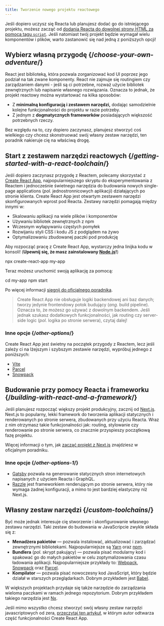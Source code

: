 ```yaml
---
title: Tworzenie nowego projektu reactowego
---
```


<Intro>

Jeśli dopiero uczysz się Reacta lub planujesz dodać go do istniejącego projektu, możesz zacząć od [dodania Reacta do dowolnej strony HTML za pomocą tagu `script`](/learn/add-react-to-a-website). Jeśli natomiast twój projekt będzie wymagał wielu komponentów i plików, warto zastanowić się nad jedną z poniższych opcji!

</Intro>

## Wybierz własną przygodę {/_choose-your-own-adventure_/}

React jest biblioteką, która pozwala zorganizować kod UI poprzez jego podział na tak zwane komponenty. React nie zajmuje się routingiem czy zarządzaniem danymi - jeśli są ci potrzebne, rozważ użycie bibliotek zewnętrznych lub napisanie własnego rozwiązania. Oznacza to jednak, że projekt reactowy można wystartować na kilka sposobów:

- Z **minimalną konfiguracją i zestawem narzędzi,** dodając samodzielnie kolejne funkcjonalności do projektu w razie potrzeby.
- Z jednym z **dogmatycznych frameworków** posiadających większość potrzebnych rzeczy.

Bez względu na to, czy dopiero zaczynasz, planujesz stworzyć coś wielkiego czy chcesz skonstruować swój własny zestaw narzędzi, ten poradnik nakieruje cię na właściwą drogę.

## Start z zestawem narzędzi reactowych {/_getting-started-with-a-react-toolchain_/}

Jeśli dopiero zaczynasz przygodę z Reactem, polecamy skorzystać z [Create React App](https://create-react-app.dev/), najpopularniejszego skryptu do eksperymentowania z Reactem i jednocześnie świetnego narzędzia do budowania nowych single-page applications (_pol._ jednostronnicowych aplikacji) działających po stronie klienta. Create React App jest otwartym zestawem narzędzi skonfigurowanych wprost pod Reacta. Zestawy narzędzi pomagają między innymi w:

- Skalowaniu aplikacji na wiele plików i komponentów
- Używaniu bibliotek zewnętrznych z npm
- Wczesnym wyłapywaniu częstych pomyłek
- Rozwijaniu styli CSS i kodu JS z podglądem na żywo
- Optymalizowaniu zbudowanej paczki pod produkcję

Aby rozpocząć pracę z Create React App, wystarczy jedna linijka kodu w konsoli! (**Upewnij się, że masz zainstalowany [Node.js](https://nodejs.org/)!**)

<TerminalBlock>

npx create-react-app my-app

</TerminalBlock>

Teraz możesz uruchomić swoją aplikację za pomocą:

<TerminalBlock>

cd my-app
npm start

</TerminalBlock>

Po więcej informacji [sięgnij do oficjalnego poradnika](https://create-react-app.dev/docs/getting-started).

> Create React App nie obsługuje logiki backendowej ani baz danych; tworzy jedynie frontendowy potok budujący (_ang._ build pipeline). Oznacza to, że możesz go używać z dowolnym backendem. Jeśli jednak szukasz dodatkowych funkcjonalności, jak routing czy server-side logic (_pol._ logika po stronie serwera), czytaj dalej!

### Inne opcje {/_other-options_/}

Create React App jest świetny na początek przygody z Reactem, lecz jeśli zależy ci na lżejszym i szybszym zestawie narzędzi, wypróbuj jednego z poniższych:

- [Vite](https://vitejs.dev/guide/)
- [Parcel](https://parceljs.org/)
- [Snowpack](https://www.snowpack.dev/tutorials/react)

## Budowanie przy pomocy Reacta i frameworku {/_building-with-react-and-a-framework_/}

Jeśli planujesz rozpocząć większy projekt produkcyjny, zacznij od [Next.js](https://nextjs.org/). Next.js to popularny, lekki framework do tworzenia aplikacji statycznych i renderowanych po stronie serwera, zbudowanych przy użyciu Reacta. Wraz z nim otrzymasz takie funkcjonalności jak: routing, stylowanie czy renderowanie po stronie serwera, co znacznie przyspieszy początkową fazę projektu.

Więcej informacji o tym, jak [zacząć projekt z Next.js](https://nextjs.org/docs/getting-started) znajdziesz w oficjalnym poradniku.

### Inne opcje {/_other-options-1_/}

- [Gatsby](https://www.gatsbyjs.org/) pozwala na generowanie statycznych stron internetowych napisanych z użyciem Reacta i GraphQL.
- [Razzle](https://razzlejs.org/) jest frameworkiem renderującym po stronie serwera, który nie wymaga żadnej konfiguracji, a mimo to jest bardziej elastyczny niż Next.js.

## Własny zestaw narzędzi {/_custom-toolchains_/}

Być może jednak interesuje cię stworzenie i skonfigurowanie własnego zestawu narzędzi. Taki zestaw do budowania w JavaScripcie zwykle składa się z:

- **Menadżera pakietów** — pozwala instalować, aktualizować i zarządzać zewnętrznymi bibliotekami. Najpopularniejsze są [Yarn](https://yarnpkg.com/) oraz [npm](https://www.npmjs.com/).
- **Bundlera** (_pol._ skrypt pakujący) — pozwala pisać modularny kod i spakować go do małych pakietów w celu zoptymalizowania czasu ładowania aplikacji. Najpopularniejsze przykłady to: [Webpack](https://webpack.js.org/), [Snowpack](https://www.snowpack.dev/) oraz [Parcel](https://parceljs.org/).
- **Kompilator** — pozwala pisać nowoczesny kod JavaScript, który będzie działał w starszych przeglądarkach. Dobrym przykładem jest [Babel](https://babeljs.io/).

W większych projektach przydaje się także narzędzie do zarządzania wieloma paczkami w ramach jednego repozytorium. Dobrym przykładem takiego narzędzia jest [Nx](https://nx.dev/react).

Jeśli mimo wszystko chcesz stworzyć swój własny zestaw narzędzi javascriptowych od zera, [przeczytaj ten artykuł](https://blog.usejournal.com/creating-a-react-app-from-scratch-f3c693b84658), w którym autor odtwarza część funkcjonalności Create React App.
